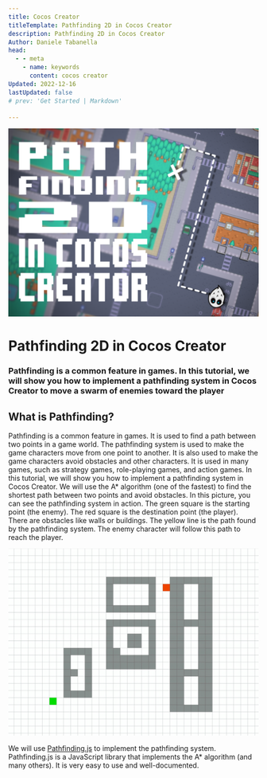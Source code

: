 ```yaml
---
title: Cocos Creator
titleTemplate: Pathfinding 2D in Cocos Creator
description: Pathfinding 2D in Cocos Creator
Author: Daniele Tabanella
head:
  - - meta
    - name: keywords
      content: cocos creator
Updated: 2022-12-16
lastUpdated: false
# prev: 'Get Started | Markdown'

---
```


![Pathfinding 2D in Cocos Creator](./images/pathfinding-2d.png)

# Pathfinding 2D in Cocos Creator

### Pathfinding is a common feature in games. In this tutorial, we will show you how to implement a pathfinding system in Cocos Creator to move a swarm of enemies toward the player

## What is Pathfinding?

Pathfinding is a common feature in games. It is used to find a path between two points in a game world. The pathfinding system is used to make the game characters move from one point to another. It is also used to make the game characters avoid obstacles and other characters. It is used in many games, such as strategy games, role-playing games, and action games. In this tutorial, we will show you how to implement a pathfinding system in Cocos Creator. We will use the A* algorithm (one of the fastest) to find the shortest path between two points and avoid obstacles.
In this picture, you can see the pathfinding system in action. The green square is the starting point (the enemy). The red square is the destination point (the player). There are obstacles like walls or buildings. The yellow line is the path found by the pathfinding system. The enemy character will follow this path to reach the player. 

![A* Algorithm](./images/pathfinding.gif)

We will use [Pathfinding.js][1] to implement the pathfinding system. Pathfinding.js is a JavaScript library that implements the A* algorithm (and many others). It is very easy to use and well-documented. 

[1]: https://github.com/qiao/PathFinding.js
